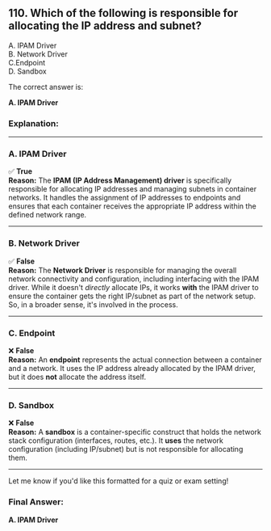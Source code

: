 ## 110. Which of the following is responsible for allocating the IP address and subnet?
A. IPAM Driver  
B. Network Driver  
C.Endpoint  
D. Sandbox  

The correct answer is:

**A. IPAM Driver**

### **Explanation:**

---

### **A. IPAM Driver**  
✅ **True**  
**Reason:** The **IPAM (IP Address Management) driver** is specifically responsible for allocating IP addresses and managing subnets in container networks. It handles the assignment of IP addresses to endpoints and ensures that each container receives the appropriate IP address within the defined network range.

---

### **B. Network Driver**  
✅ **False**  
**Reason:** The **Network Driver** is responsible for managing the overall network connectivity and configuration, including interfacing with the IPAM driver. While it doesn't *directly* allocate IPs, it works **with** the IPAM driver to ensure the container gets the right IP/subnet as part of the network setup. So, in a broader sense, it's involved in the process.

---

### **C. Endpoint**  
❌ **False**  
**Reason:** An **endpoint** represents the actual connection between a container and a network. It uses the IP address already allocated by the IPAM driver, but it does **not** allocate the address itself.

---

### **D. Sandbox**  
❌ **False**  
**Reason:** A **sandbox** is a container-specific construct that holds the network stack configuration (interfaces, routes, etc.). It **uses** the network configuration (including IP/subnet) but is not responsible for allocating them.

---

Let me know if you'd like this formatted for a quiz or exam setting!

### **Final Answer:**
**A. IPAM Driver**

